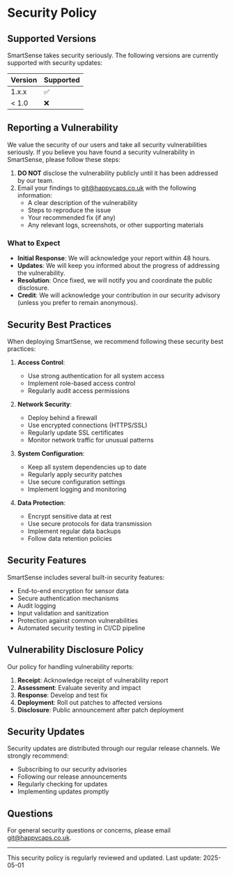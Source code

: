 # Security Policy

## Supported Versions

SmartSense takes security seriously. The following versions are currently supported with security updates:

| Version | Supported          |
| ------- | ----------------- |
| 1.x.x   | :white_check_mark: |
| < 1.0   | :x:                |

## Reporting a Vulnerability

We value the security of our users and take all security vulnerabilities seriously. If you believe you have found a security vulnerability in SmartSense, please follow these steps:

1. **DO NOT** disclose the vulnerability publicly until it has been addressed by our team.
2. Email your findings to git@happycaps.co.uk with the following information:
   - A clear description of the vulnerability
   - Steps to reproduce the issue
   - Your recommended fix (if any)
   - Any relevant logs, screenshots, or other supporting materials

### What to Expect

- **Initial Response**: We will acknowledge your report within 48 hours.
- **Updates**: We will keep you informed about the progress of addressing the vulnerability.
- **Resolution**: Once fixed, we will notify you and coordinate the public disclosure.
- **Credit**: We will acknowledge your contribution in our security advisory (unless you prefer to remain anonymous).

## Security Best Practices

When deploying SmartSense, we recommend following these security best practices:

1. **Access Control**:
   - Use strong authentication for all system access
   - Implement role-based access control
   - Regularly audit access permissions

2. **Network Security**:
   - Deploy behind a firewall
   - Use encrypted connections (HTTPS/SSL)
   - Regularly update SSL certificates
   - Monitor network traffic for unusual patterns

3. **System Configuration**:
   - Keep all system dependencies up to date
   - Regularly apply security patches
   - Use secure configuration settings
   - Implement logging and monitoring

4. **Data Protection**:
   - Encrypt sensitive data at rest
   - Use secure protocols for data transmission
   - Implement regular data backups
   - Follow data retention policies

## Security Features

SmartSense includes several built-in security features:

- End-to-end encryption for sensor data
- Secure authentication mechanisms
- Audit logging
- Input validation and sanitization
- Protection against common vulnerabilities
- Automated security testing in CI/CD pipeline

## Vulnerability Disclosure Policy

Our policy for handling vulnerability reports:

1. **Receipt**: Acknowledge receipt of vulnerability report
2. **Assessment**: Evaluate severity and impact
3. **Response**: Develop and test fix
4. **Deployment**: Roll out patches to affected versions
5. **Disclosure**: Public announcement after patch deployment

## Security Updates

Security updates are distributed through our regular release channels. We strongly recommend:

- Subscribing to our security advisories
- Following our release announcements
- Regularly checking for updates
- Implementing updates promptly

## Questions

For general security questions or concerns, please email git@happycaps.co.uk.

---

This security policy is regularly reviewed and updated. Last update: 2025-05-01
